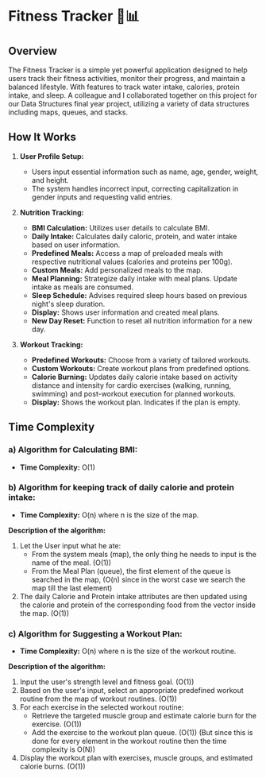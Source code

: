 # Fitness Tracker 💪📊

## Overview
The Fitness Tracker is a simple yet powerful application designed to help users track their fitness activities, monitor their progress, and maintain a balanced lifestyle. With features to track water intake, calories, protein intake, and sleep. A colleague and I collaborated together on this project for our Data Structures final year project, utilizing a variety of data structures including maps, queues, and stacks.

## How It Works
1. **User Profile Setup:**
   - Users input essential information such as name, age, gender, weight, and height.
   - The system handles incorrect input, correcting capitalization in gender inputs and requesting valid entries.
   
2. **Nutrition Tracking:**
   - **BMI Calculation:** Utilizes user details to calculate BMI.
   - **Daily Intake:** Calculates daily caloric, protein, and water intake based on user information.
   - **Predefined Meals:** Access a map of preloaded meals with respective nutritional values (calories and proteins per 100g).
   - **Custom Meals:** Add personalized meals to the map.
   - **Meal Planning:** Strategize daily intake with meal plans. Update intake as meals are consumed.
   - **Sleep Schedule:** Advises required sleep hours based on previous night's sleep duration.
   - **Display:** Shows user information and created meal plans.
   - **New Day Reset:** Function to reset all nutrition information for a new day.

3. **Workout Tracking:**
   - **Predefined Workouts:** Choose from a variety of tailored workouts.
   - **Custom Workouts:** Create workout plans from predefined options.
   - **Calorie Burning:** Updates daily calorie intake based on activity distance and intensity for cardio exercises (walking, running, swimming) and post-workout execution for planned workouts.
   - **Display:** Shows the workout plan. Indicates if the plan is empty.

## Time Complexity

### a) Algorithm for Calculating BMI: 
   - **Time Complexity:** O(1)

### b) Algorithm for keeping track of daily calorie and protein intake: 
   - **Time Complexity:** O(n) where n is the size of the map.
   
**Description of the algorithm:**
1. Let the User input what he ate:
   - From the system meals (map), the only thing he needs to input is the name of the meal. (O(1))
   - From the Meal Plan (queue), the first element of the queue is searched in the map, (O(n) since in the worst case we search the map till the last element)
2. The daily Calorie and Protein intake attributes are then updated using the calorie and protein of the corresponding food from the vector inside the map. (O(1))

### c) Algorithm for Suggesting a Workout Plan: 
   - **Time Complexity:** O(n) where n is the size of the workout routine.

**Description of the algorithm:**
1. Input the user's strength level and fitness goal. (O(1))
2. Based on the user's input, select an appropriate predefined workout routine from the map of workout routines. (O(1))
3. For each exercise in the selected workout routine:
   - Retrieve the targeted muscle group and estimate calorie burn for the exercise. (O(1))
   - Add the exercise to the workout plan queue. (O(1)) (But since this is done for every element in the workout routine then the time complexity is O(N))
4. Display the workout plan with exercises, muscle groups, and estimated calorie burns. (O(1))

